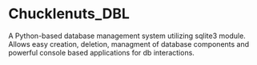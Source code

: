 # Chucklenuts_DBL
A Python-based database management system utilizing sqlite3 module. Allows easy creation, deletion, managment of database components and powerful console based applications for db interactions.
